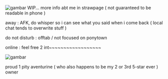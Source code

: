 ![gambar](https://github.com/user-attachments/assets/f9170995-caab-4ca0-86a3-d7db03939e30) WIP... more info abt me in strawpage ( not guaranteed to be readable in phone )

away : AFK, do whisper so i can see what you said when i come back ( local chat tends to overwrite stuff )

do not disturb : offtab / not focused on ponytown

online : feel free 2 int~~~~~~~~~~~~~~~~~~ 

![gambar](https://github.com/user-attachments/assets/d52f4684-4012-498a-8561-98991715efc8)

proud 1 pity aventurine ( who also happens to be my 2 or 3rd 5-star ever ) owner
